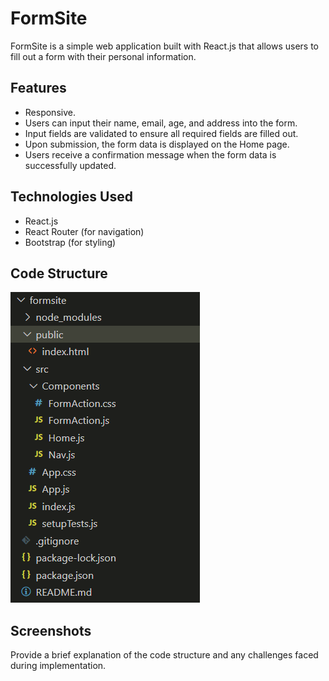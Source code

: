 # FormSite

FormSite is a simple web application built with React.js that allows users to fill out a form with their personal information.

## Features
- Responsive.
- Users can input their name, email, age, and address into the form.
- Input fields are validated to ensure all required fields are filled out.
- Upon submission, the form data is displayed on the Home page.
- Users receive a confirmation message when the form data is successfully updated.

## Technologies Used

- React.js
- React Router (for navigation)
- Bootstrap (for styling)

## Code Structure
![alt text](image.png)

## Screenshots




Provide a brief explanation of the code structure and any challenges faced during implementation.
